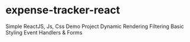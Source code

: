 # expense-tracker-react

Simple ReactJS, Js, Css Demo Project
Dynamic Rendering
Filtering
Basic Styling
Event Handlers & Forms
